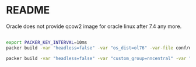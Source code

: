 # README

Oracle does not provide qcow2 image for oracle linux after 7.4 any more.

##

```bash
export PACKER_KEY_INTERVAL=10ms
packer build -var "headless=false" -var "os_dist=ol76" -var-file conf/ol76.json -var "iso_path=/root/.cache/packer" ol7-kvm-minimal.json
```

```bash
packer build -var "headless=false" -var "custom_group=nncentral" -var "custom_user=nncentral" -var "os_dist=ol76" -var "vm_name=nncentral" -var-file conf/ol76.json -var "iso_path=/root/.cache/packer" ol7-kvm-minimal.json
```
